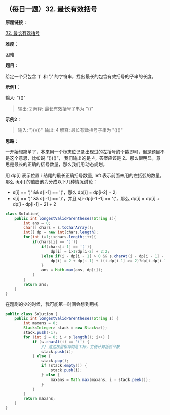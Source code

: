 ## （每日一题）32. 最长有效括号

**原题链接**：

[32. 最长有效括号](https://leetcode-cn.com/problems/longest-valid-parentheses/)

**难度**：

困难

**题目**：

给定一个只包含 '(' 和 ')' 的字符串，找出最长的包含有效括号的子串的长度。

**示例1**：

输入: "(()"
>输出: 2
解释: 最长有效括号子串为 "()"

**示例2**：

>输入: ")()())"
输出: 4
解释: 最长有效括号子串为 "()()"

**思路**：

一开始想简单了，本来用一个标志位记录出现过的左括号的个数即可，但是题目不是这个意思，比如说 “()(()”， 我们输出的是 4，答案应该是 2。那么很明显，意思是最长的正确的括号数量，那么我们用动态规划。

用 dp[i] 表示位置 i 结尾的最长正确括号数量, left 表示前面未用的左括弧的数量，那么 dp[i] 的值应该为分成以下几种情况讨论：

* s[i] == ')' && s[i-1] == '('，那么 dp[i] = dp[i-2] + 2;
* s[i] == ')' && s[i-1] == ')'，并且 s[i-dp[i-1 -1] == '('，那么 dp[i] = dp[i] + dp[i - dp[i-1] - 2] + 2 

```java
class Solution{
	public int longestValidParentheses(String s){
		int ans = 0;
		char[] chars = s.toCharArray();
		int[] dp = new int[chars.length];
		for(int i=1;i<chars.length;i++){
			if(chars[i] == ')'){
				if(chars[i-1] == '('){
					dp[i] = i>1?dp[i-2] + 2:2;
				}else if(i - dp[i - 1] > 0 && s.charAt(i - dp[i - 1] - 1) == '('){
					dp[i] = 2 + dp[i-1] + ((i-dp[i-1] >= 2)?dp[i-dp[i-1] -2]:0);
				}
				ans = Math.max(ans, dp[i]);
			}
		}
		return ans;
	}
}
```

在题刷的少的时候，我可能第一时间会想到用栈

```java
public class Solution {
    public int longestValidParentheses(String s) {
        int maxans = 0;
        Stack<Integer> stack = new Stack<>();
        stack.push(-1);
        for (int i = 0; i < s.length(); i++) {
            if (s.charAt(i) == '(') {
            	// 这边栈里保存的是下标，方便计算括弧个数
                stack.push(i);
            } else {
                stack.pop();
                if (stack.empty()) {
                    stack.push(i);
                } else {
                    maxans = Math.max(maxans, i - stack.peek());
                }
            }
        }
        return maxans;
    }
}
```